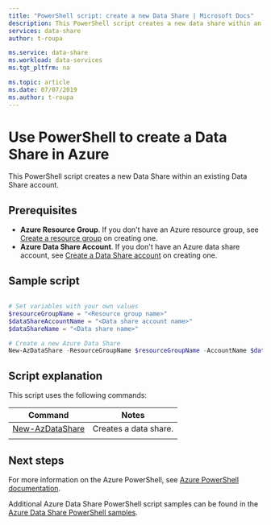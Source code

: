 ```yaml
---
title: "PowerShell script: create a new Data Share | Microsoft Docs"
description: This PowerShell script creates a new data share within an existing Data Share account.
services: data-share
author: t-roupa

ms.service: data-share
ms.workload: data-services
ms.tgt_pltfrm: na

ms.topic: article
ms.date: 07/07/2019
ms.author: t-roupa
---
```


# Use PowerShell to create a Data Share in Azure

This PowerShell script creates a new Data Share within an existing Data Share account.

## Prerequisites
* **Azure Resource Group**. If you don't have an Azure resource group, see [Create a resource group](../../azure-resource-manager/deploy-to-subscription.md) on creating one.
* **Azure Data Share Account**. If you don't have an Azure data share account, see [Create a Data Share account](/create-new-share-account-powershell.md) on creating one.


## Sample script

```powershell

# Set variables with your own values
$resourceGroupName = "<Resource group name>"
$dataShareAccountName = "<Data share account name>"
$dataShareName = "<Data share name>"

# Create a new Azure Data Share
New-AzDataShare -ResourceGroupName $resourceGroupName -AccountName $dataShareAccountName -Name $dataShareName

```


## Script explanation

This script uses the following commands: 

| Command | Notes |
|---|---|
| [New-AzDataShare](/powershell/module/az.resources/new-azdatashare) | Creates a data share. |
|||

## Next steps

For more information on the Azure PowerShell, see [Azure PowerShell documentation](https://docs.microsoft.com/powershell/).

Additional Azure Data Share PowerShell script samples can be found in the [Azure Data Share PowerShell samples](../samples-powershell.md).
